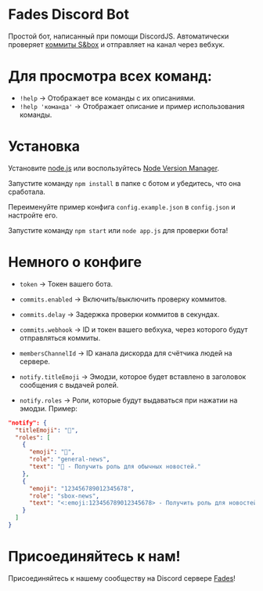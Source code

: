 # Fades Discord Bot
Простой бот, написанный при помощи DiscordJS.
Автоматически проверяет [коммиты S&box](https://commits.facepunch.com/r/sbox) и отправляет на канал через вебхук.

# Для просмотра всех команд:
- `!help` -> Отображает все команды с их описаниями. 
- `!help 'команда'` -> Отображает описание и пример использования команды.

# Установка
Установите [node.js](https://nodejs.org/en/download/) или воспользуйтесь [Node Version Manager](https://github.com/nvm-sh/nvm).

Запустите команду `npm install` в папке с ботом и убедитесь, что она сработала.

Переименуйте пример конфига `config.example.json` в `config.json` и настройте его.

Запустите команду `npm start` или `node app.js` для проверки бота!

# Немного о конфиге
- `token` -> Токен вашего бота.
  
- `commits.enabled` -> Включить/выключить проверку коммитов.
- `commits.delay` -> Задержка проверки коммитов в секундах.
- `commits.webhook` -> ID и токен вашего вебхука, через которого будут отправляться коммиты.

- `membersChannelId` -> ID канала дискорда для счётчика людей на сервере.

- `notify.titleEmoji` -> Эмодзи, которое будет вставлено в заголовок сообщения с выдачей ролей.
- `notify.roles` -> Роли, которые будут выдаваться при нажатии на эмодзи. Пример:
```json
"notify": {
  "titleEmoji": "📰",
  "roles": [
    {
      "emoji": "📰",
      "role": "general-news",
      "text": "📰 - Получить роль для обычных новостей."
    },
    {
      "emoji": "123456789012345678",
      "role": "sbox-news",
      "text": "<:emoji:123456789012345678> - Получить роль для новостей, связанных с S&box."
    }
  ]
}
```

# Присоединяйтесь к нам!
Присоединяйтесь к нашему сообществу на Discord сервере [Fades](https://discord.gg/ETrKUWmCN4)!

